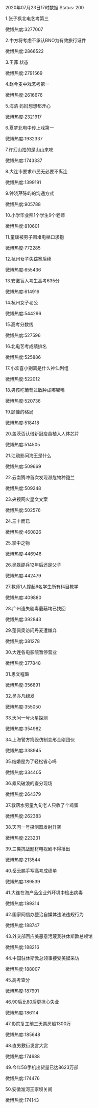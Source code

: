 2020年07月23日17时数据
Status: 200

1.张子枫北电艺考第三

微博热度:3277007

2.中方将考虑不承认BNO为有效旅行证件

微博热度:2866522

3.王菲 状态

微博热度:2791569

4.赵今麦中戏艺考第一

微博热度:2616676

5.海清 妈妈想想都开心

微博热度:2321917

6.夏梦北电中传上戏第一

微博热度:1932337

7.许幻山拍的是山山来吃

微博热度:1743337

8.大连市要求市民无必要不离连

微博热度:1399191

9.钟晓芹陈屿的沟通方式

微博热度:905788

10.小学毕业照1个学生9个老师

微博热度:810601

11.童瑶被男子围堵电梯口求抱

微博热度:772285

12.杭州女子失踪案后续

微博热度:655436

13.安徽盲人考生高考635分

微博热度:614916

14.杭州女子老公

微博热度:544296

15.高考分数线

微博热度:527596

16.北电艺考成绩排名

微博热度:525886

17.小欢喜小别离是什么神仙剧组

微博热度:522012

18.男孩吃葡萄过敏肿成嘟嘟嘴

微博热度:520736

19.顾佳的格局

微博热度:518418

20.盖茨否认借新冠疫苗植入人体芯片

微博热度:514505

21.江疏影问海王是什么

微博热度:509669

22.云南腾冲首次发现濒危物种铠兰

微博热度:509248

23.央视网火星文文案

微博热度:502576

24.三十而已

微博热度:460826

25.掌中之物

微博热度:446946

26.吴磊邵兵12年后还是父子

微博热度:442479

27.教师1人撑起6名学生所有科目教学

微博热度:409880

28.广州遗失剧毒蘑菇均已找回

微博热度:392843

29.蓬佩奥访问丹麦遭嫌弃

微博热度:381278

30.大连各电影院暂停营业

微博热度:377848

31.思文程璐

微博热度:356891

32.吴亦凡绿发

微博热度:355050

33.天问一号火星探测

微博热度:354982

34.上海警方捣毁仿制变形金刚团伙

微博热度:338945

35.结婚是为了轻松省心吗

微博热度:334405

36.乘风破浪的查分现场

微博热度:264379

37.救落水男童九旬老人只收了个鸡蛋

微博热度:262383

38.天问一号探测器发射升空

微博热度:223231

39.三类抗战题材电视剧不得播出

微博热度:213544

40.岳云鹏手写高考成绩单

微博热度:189539

41.大连在海产品企业外环境中检出病毒

微博热度:189314

42.国家网信办整治自媒体违法违规行为

微博热度:188747

43.外交部回应美恶意污蔑我驻休斯敦总领馆

微博热度:188216

44.中国驻休斯敦总领事接受美媒采访

微博热度:188007

45.高考查分

微博热度:187991

46.90后比80后更担心失业

微博热度:186114

47.影院复工前三天票房超1300万

微博热度:185648

48.直男敷衍发言大赏

微博热度:174688

49.今年5G手机出货量已达8623万部

微博热度:174476

50.安徽淮河王家坝关闸

微博热度:174143

